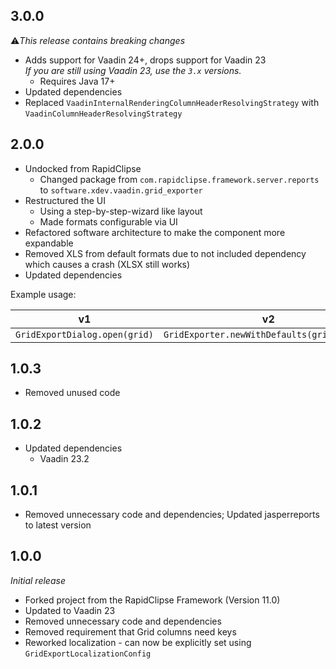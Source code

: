## 3.0.0
⚠️<i>This release contains breaking changes</i>

* Adds support for Vaadin 24+, drops support for Vaadin 23<br/>
  <i>If you are still using Vaadin 23, use the ``3.x`` versions.</i>
  * Requires Java 17+
* Updated dependencies
* Replaced ``VaadinInternalRenderingColumnHeaderResolvingStrategy`` with ``VaadinColumnHeaderResolvingStrategy``

## 2.0.0
* Undocked from RapidClipse
  * Changed package from ``com.rapidclipse.framework.server.reports`` to ``software.xdev.vaadin.grid_exporter``
* Restructured the UI
  * Using a step-by-step-wizard like layout
  * Made formats configurable via UI
* Refactored software architecture to make the component more expandable
* Removed XLS from default formats due to not included dependency which causes a crash (XLSX still works)
* Updated dependencies

Example usage:

| v1 | v2 |
| --- | --- |
| ``GridExportDialog.open(grid)`` | ``GridExporter.newWithDefaults(grid).open()`` |

## 1.0.3
* Removed unused code

## 1.0.2
* Updated dependencies
  * Vaadin 23.2

## 1.0.1
* Removed unnecessary code and dependencies; Updated jasperreports to latest version

## 1.0.0
<i>Initial release</i>

* Forked project from the RapidClipse Framework (Version 11.0)
* Updated to Vaadin 23
* Removed unnecessary code and dependencies
* Removed requirement that Grid columns need keys
* Reworked localization - can now be explicitly set using ``GridExportLocalizationConfig``
